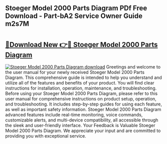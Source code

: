 ## Stoeger Model 2000 Parts Diagram PDf Free Download - Part-bA2 Service Owner Guide m2s7M

# <h2><a href="http://dftilku.blite.top/?on=Stoeger+Model+2000+Parts+Diagram">🔗Download New 👉🔴 Stoeger Model 2000 Parts Diagram</a></h2>

[![Stoeger Model 2000 Parts Diagram download](https://i.imgur.com/lujVjoI.png)](http://dftilku.blite.top/?on=Stoeger+Model+2000+Parts+Diagram)
Greetings and welcome to the user manual for your newly received Stoeger Model 2000 Parts Diagram. This comprehensive guide is intended to help you understand and utilize all of the features and benefits of your product. You will find clear instructions for installation, operation, maintenance, and troubleshooting. Before using your Stoeger Model 2000 Parts Diagram, please refer to this user manual for comprehensive instructions on product setup, operation, and troubleshooting. It includes step-by-step guides for using each feature, as well as important safety information. Stoeger Model 2000 Parts Diagram advanced features include real-time monitoring, voice commands, customizable alerts, and multi-device compatibility, all accessible through the sleek and user-friendly interface. Your Feedback is Valuable Stoeger Model 2000 Parts Diagram. We appreciate your input and are committed to providing you with exceptional service.
